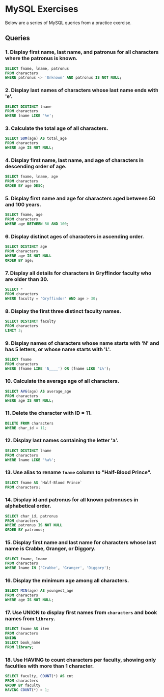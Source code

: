 # MySQL Exercises

Below are a series of MySQL queries from a practice exercise.

## Queries

### 1. Display first name, last name, and patronus for all characters where the patronus is known.
```sql
SELECT fname, lname, patronus
FROM characters
WHERE patronus <> 'Unknown' AND patronus IS NOT NULL;
```

### 2. Display last names of characters whose last name ends with 'e'.
```sql
SELECT DISTINCT lname
FROM characters
WHERE lname LIKE '%e';
```

### 3. Calculate the total age of all characters.
```sql
SELECT SUM(age) AS total_age
FROM characters
WHERE age IS NOT NULL;
```

### 4. Display first name, last name, and age of characters in descending order of age.
```sql
SELECT fname, lname, age
FROM characters
ORDER BY age DESC;
```

### 5. Display first name and age for characters aged between 50 and 100 years.
```sql
SELECT fname, age
FROM characters
WHERE age BETWEEN 50 AND 100;
```

### 6. Display distinct ages of characters in ascending order.
```sql
SELECT DISTINCT age
FROM characters
WHERE age IS NOT NULL
ORDER BY age;
```

### 7. Display all details for characters in Gryffindor faculty who are older than 30.
```sql
SELECT *
FROM characters
WHERE faculty = 'Gryffindor' AND age > 30;
```

### 8. Display the first three distinct faculty names.
```sql
SELECT DISTINCT faculty
FROM characters
LIMIT 3;
```

### 9. Display names of characters whose name starts with 'N' and has 5 letters, or whose name starts with 'L'.
```sql
SELECT fname
FROM characters
WHERE (fname LIKE 'N____') OR (fname LIKE 'L%');
```

### 10. Calculate the average age of all characters.
```sql
SELECT AVG(age) AS average_age
FROM characters
WHERE age IS NOT NULL;
```

### 11. Delete the character with ID = 11.
```sql
DELETE FROM characters
WHERE char_id = 11;
```

### 12. Display last names containing the letter 'a'.
```sql
SELECT DISTINCT lname
FROM characters
WHERE lname LIKE '%a%';
```

### 13. Use alias to rename `fname` column to "Half-Blood Prince".
```sql
SELECT fname AS `Half-Blood Prince`
FROM characters;
```

### 14. Display id and patronus for all known patronuses in alphabetical order.
```sql
SELECT char_id, patronus
FROM characters
WHERE patronus IS NOT NULL
ORDER BY patronus;
```

### 15. Display first name and last name for characters whose last name is Crabbe, Granger, or Diggory.
```sql
SELECT fname, lname
FROM characters
WHERE lname IN ('Crabbe', 'Granger', 'Diggory');
```

### 16. Display the minimum age among all characters.
```sql
SELECT MIN(age) AS youngest_age
FROM characters
WHERE age IS NOT NULL;
```

### 17. Use UNION to display first names from `characters` and book names from `library`.
```sql
SELECT fname AS item
FROM characters
UNION
SELECT book_name
FROM library;
```

### 18. Use HAVING to count characters per faculty, showing only faculties with more than 1 character.
```sql
SELECT faculty, COUNT(*) AS cnt
FROM characters
GROUP BY faculty
HAVING COUNT(*) > 1;
```
